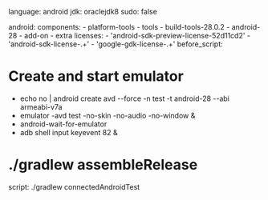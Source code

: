 language: android
jdk: oraclejdk8
sudo: false

android:
  components:
    - platform-tools
    - tools
    - build-tools-28.0.2
    - android-28
    - add-on
    - extra
  licenses:
    - 'android-sdk-preview-license-52d11cd2'
    - 'android-sdk-license-.+'
    - 'google-gdk-license-.+'
before_script:
  # Create and start emulator
  - echo no | android create avd --force -n test -t android-28 --abi armeabi-v7a
  - emulator -avd test -no-skin -no-audio -no-window &
  - android-wait-for-emulator
  - adb shell input keyevent 82 &
# ./gradlew assembleRelease
script: ./gradlew connectedAndroidTest